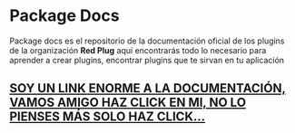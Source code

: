 # Package Docs

Package docs es el repositorio de la documentación oficial de los plugins de la organización __Red Plug__ aquí encontrarás todo lo necesario para aprender a crear plugins, encontrar plugins que te sirvan en tu aplicación   


## [SOY UN LINK ENORME A LA DOCUMENTACIÓN, VAMOS AMIGO HAZ CLICK EN MI, NO LO PIENSES MÁS SOLO HAZ CLICK...](https://red-plug.github.io/packages-docs/)